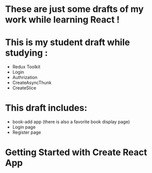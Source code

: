 # These are just some drafts of my work while learning React !

# This is my student draft while studying :

- Redux Toolkit
- Login
- Authrization
- CreateAsyncThunk
- CreateSlice

# This draft includes:

- book-add app (there is also a favorite book display page)
- Login page
- Register page

# Getting Started with Create React App
